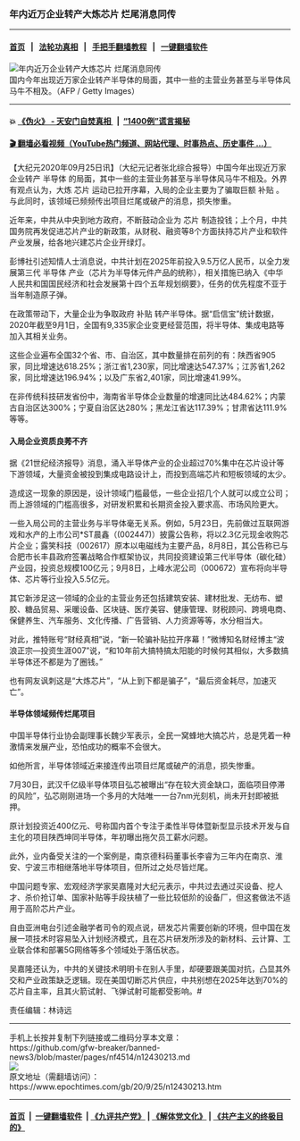 ### 年内近万企业转产大炼芯片 烂尾消息同传
------------------------

#### [首页](https://github.com/gfw-breaker/banned-news3/blob/master/README.md) &nbsp;&nbsp;|&nbsp;&nbsp; [法轮功真相](https://github.com/begood0513/basic/blob/master/README.md)  &nbsp;&nbsp;|&nbsp;&nbsp; [手把手翻墙教程](https://github.com/gfw-breaker/guides/wiki)  &nbsp;&nbsp;|&nbsp;&nbsp; [一键翻墙软件](https://github.com/gfw-breaker/nogfw/blob/master/README.md)  



<div><img alt="年内近万企业转产大炼芯片 烂尾消息同传" class="attachment-djy_600_400 size-djy_600_400 wp-post-image" src="https://i.epochtimes.com/assets/uploads/2020/09/6b1101b2d3fa1fa4eb642f0efd2bafc5-600x400.jpg"/>
<div class="caption">
 国内今年出现近万家企业转产半导体的局面，其中一些的主营业务甚至与半导体风马牛不相及。（AFP / Getty Images）
</div></div><hr/>

#### 💥 [《伪火》 - 天安门自焚真相 ](http://158.247.195.190:10000/videos/blog/weihuo.html)&nbsp; |&nbsp; [“1400例”谎言揭秘  ](http://158.247.195.190:10000/videos/blog/jiexi1400.html)

#### [ 🎬  翻墙必看视频（YouTube热门频道、网站代理、时事热点、历史事件 ...）](https://github.com/gfw-breaker/links/blob/master/banned.md)

<div><p>
 【大纪元2020年09月25日讯】（大纪元记者张北综合报导）中国今年出现近万家企业转产
 <ok href="https://www.epochtimes.com/gb/tag/%E5%8D%8A%E5%AF%BC%E4%BD%93.html">
  半导体
 </ok>
 的局面，其中一些的主营业务甚至与半导体风马牛不相及。外界有观点认为，大炼
 <ok href="https://www.epochtimes.com/gb/tag/%E8%8A%AF%E7%89%87.html">
  芯片
 </ok>
 运动已拉开序幕，入局的企业主要为了骗取巨额
 <ok href="https://www.epochtimes.com/gb/tag/%E8%A1%A5%E8%B4%B4.html">
  补贴
 </ok>
 。与此同时，该领域已频频传出项目烂尾或破产的消息，损失惨重。
</p>
<p>
 近年来，中共从中央到地方政府，不断鼓动企业为
 <ok href="https://www.epochtimes.com/gb/tag/%E8%8A%AF%E7%89%87.html">
  芯片
 </ok>
 制造投钱；上个月，中共国务院再发促进芯片产业的新政策，从财税、融资等8个方面扶持芯片产业和软件产业发展，给各地兴建芯片企业开绿灯。
</p>
<p>
 彭博社引述知情人士消息说，中共计划在2025年前投入9.5万亿人民币，以全力发展第三代
 <ok href="https://www.epochtimes.com/gb/tag/%E5%8D%8A%E5%AF%BC%E4%BD%93.html">
  半导体
 </ok>
 产业（芯片为半导体元件产品的统称），相关措施已纳入《中华人民共和国国民经济和社会发展第十四个五年规划纲要》，任务的优先程度不亚于当年制造原子弹。
</p>
<p>
 在政策带动下，大量企业为争取政府
 <ok href="https://www.epochtimes.com/gb/tag/%E8%A1%A5%E8%B4%B4.html">
  补贴
 </ok>
 转产半导体。据“启信宝”统计数据，2020年截至9月1日，全国有9,335家企业变更经营范围，将半导体、集成电路等加入其相关业务。
</p>
<p>
 这些企业遍布全国32个省、市、自治区，其中数量排在前列的有：陕西省905家，同比增速达618.25%；浙江省1,230家，同比增速达547.37%；江苏省1,262家，同比增速达196.94%；以及广东省2,401家，同比增速41.99%。
</p>
<p>
 在非传统科技研发省份中，海南省半导体企业数量的增速同比达484.62%；内蒙古自治区达300%；宁夏自治区达280%；黑龙江省达117.39%；甘肃省达111.9%等等。
</p>
<h4>
 入局企业资质良莠不齐
</h4>
<p>
 据《21世纪经济报导》消息，涌入半导体产业的企业超过70%集中在芯片设计等下游领域，大量资金被投到集成电路设计上，而投到高端芯片和短板领域的太少。
</p>
<p>
 造成这一现象的原因是，设计领域门槛最低，一些企业招几个人就可以成立公司；而上游领域的门槛高很多，对研发积累和长期资金投入要求高、市场风险更大。
</p>
<p>
 一些入局公司的主营业务与半导体毫无关系。例如，5月23日，先前做过互联网游戏和水产的上市公司*ST晨鑫（(002447)）披露公告称，将以2.3亿元现金收购芯片企业；露笑科技（002617）原本以电磁线为主要产品，8月8日，其公告称已与合肥市长丰县政府签署战略合作框架协议，共同投资建设第三代半导体（碳化硅）产业园，投资总规模100亿元；9月8日，上峰水泥公司（000672）宣布将向半导体、芯片等行业投入5.5亿元。
</p>
<p>
 其它新涉足这一领域的企业的主营业务还包括建筑安装、建材批发、无纺布、塑胶、糖品贸易、采暖设备、区块链、医疗美容、健康管理、财税顾问、跨境电商、保健养生、汽车服务、文化传播、广告营销、人力资源等等，水分相当大。
</p>
<p>
 对此，推特账号“财经真相”说，“新一轮骗补贴拉开序幕！”微博知名财经博主“波浪正宗—投资生涯007”说，“和10年前大搞特搞太阳能的时候何其相似，大多数搞半导体还不都是为了圈钱。”
</p>
<p>
 也有网友讽刺这是“大炼芯片”，“从上到下都是骗子”，“最后资金耗尽，加速灭亡”。
</p>
<h4>
 半导体领域频传烂尾项目
</h4>
<p>
 中国半导体行业协会副理事长魏少军表示，全民一窝蜂地大搞芯片，总是凭着一种激情来发展产业，恐怕成功的概率不会很大。
</p>
<p>
 如他所言，半导体领域近来接连传出项目烂尾或破产的消息，损失惨重。
</p>
<p>
 7月30日，武汉千亿级半导体项目弘芯被曝出“存在较大资金缺口，面临项目停滞的风险”，弘芯刚刚进场一个多月的大陆唯一一台7nm光刻机，尚未开封即被抵押。
</p>
<p>
 原计划投资近400亿元、号称国内首个专注于柔性半导体暨新型显示技术开发与自主化的项目陕西坤同半导体，年初曝出拖欠员工薪水问题。
</p>
<p>
 此外，业内备受关注的一个案例是，南京德科码董事长李睿为三年内在南京、淮安、宁波三市相继落地半导体项目，但所过之处尽皆烂尾。
</p>
<p>
 中国问题专家、宏观经济学家吴嘉隆对大纪元表示，中共过去通过买设备、挖人才、杀价抢订单、国家补贴等手段扶植了一些比较低阶的设备厂，但这套做法不适用于高阶芯片产业。
</p>
<p>
 自由亚洲电台引述金融学者司令的观点说，研发芯片需要创新的环境，但中国在发展一项技术时容易坠入计划经济模式，且在芯片研发所涉及的新材料、云计算、工业联合体和部署5G网络等多个领域处于落伍状态。
</p>
<p>
 吴嘉隆还认为，中共的关键技术明明卡在别人手里，却硬要跟美国对抗，凸显其外交和产业政策缺乏逻辑。现在美国切断芯片供应，中共别想在2025年达到70%的芯片自主率，且其火箭试射、飞弹试射可能都受影响。#
</p>
<p>
 责任编辑：林诗远
</p>
</div>
<hr/>
手机上长按并复制下列链接或二维码分享本文章：<br/>
https://github.com/gfw-breaker/banned-news3/blob/master/pages/nf4514/n12430213.md <br/>
<a href='https://github.com/gfw-breaker/banned-news3/blob/master/pages/nf4514/n12430213.md'><img src='https://github.com/gfw-breaker/banned-news3/blob/master/pages/nf4514/n12430213.md.png'/></a> <br/>
原文地址（需翻墙访问）：https://www.epochtimes.com/gb/20/9/25/n12430213.htm


------------------------
#### [首页](https://github.com/gfw-breaker/banned-news3/blob/master/README.md) &nbsp;|&nbsp; [一键翻墙软件](https://github.com/gfw-breaker/nogfw/blob/master/README.md) &nbsp;| [《九评共产党》](https://github.com/gfw-breaker/9ping.md/blob/master/README.md#九评之一评共产党是什么) | [《解体党文化》](https://github.com/gfw-breaker/jtdwh.md/blob/master/README.md) | [《共产主义的终极目的》](https://github.com/gfw-breaker/gczydzjmd.md/blob/master/README.md)


<img src='http://gfw-breaker.win/banned-news3/pages/nf4514/n12430213.md' width='0px' height='0px'/>